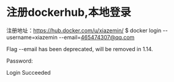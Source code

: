 # 注册dockerhub,本地登录
注册地址：https://hub.docker.com/u/xiazemin/
$ docker login --username=xiazemin --email=465474307@qq.com

Flag --email has been deprecated, will be removed in 1.14.

Password:

Login Succeeded
